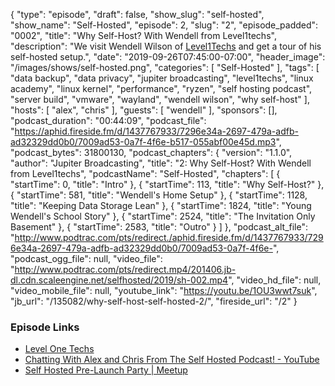 {
  "type": "episode",
  "draft": false,
  "show_slug": "self-hosted",
  "show_name": "Self-Hosted",
  "episode": 2,
  "slug": "2",
  "episode_padded": "0002",
  "title": "Why Self-Host? With Wendell from Level1techs",
  "description": "We visit Wendell Wilson of [Level1Techs](https://level1techs.com/) and get a tour of his self-hosted setup.",
  "date": "2019-09-26T07:45:00-07:00",
  "header_image": "/images/shows/self-hosted.png",
  "categories": [
    "Self-Hosted"
  ],
  "tags": [
    "data backup",
    "data privacy",
    "jupiter broadcasting",
    "level1techs",
    "linux academy",
    "linux kernel",
    "performance",
    "ryzen",
    "self hosting podcast",
    "server build",
    "vmware",
    "wayland",
    "wendell wilson",
    "why self-host"
  ],
  "hosts": [
    "alex",
    "chris"
  ],
  "guests": [
    "wendell"
  ],
  "sponsors": [],
  "podcast_duration": "00:44:09",
  "podcast_file": "https://aphid.fireside.fm/d/1437767933/7296e34a-2697-479a-adfb-ad32329dd0b0/7009ad53-0a7f-4f6e-b517-055abf00e45d.mp3",
  "podcast_bytes": 31800130,
  "podcast_chapters": {
    "version": "1.1.0",
    "author": "Jupiter Broadcasting",
    "title": "2: Why Self-Host? With Wendell from Level1techs",
    "podcastName": "Self-Hosted",
    "chapters": [
      {
        "startTime": 0,
        "title": "Intro"
      },
      {
        "startTime": 113,
        "title": "Why Self-Host?"
      },
      {
        "startTime": 581,
        "title": "Wendell's Home Setup"
      },
      {
        "startTime": 1128,
        "title": "Keeping Data Storage Lean"
      },
      {
        "startTime": 1824,
        "title": "Young Wendell's School Story"
      },
      {
        "startTime": 2524,
        "title": "The Invitation Only Basement"
      },
      {
        "startTime": 2583,
        "title": "Outro"
      }
    ]
  },
  "podcast_alt_file": "http://www.podtrac.com/pts/redirect./aphid.fireside.fm/d/1437767933/7296e34a-2697-479a-adfb-ad32329dd0b0/7009ad53-0a7f-4f6e-",
  "podcast_ogg_file": null,
  "video_file": "http://www.podtrac.com/pts/redirect.mp4/201406.jb-dl.cdn.scaleengine.net/selfhosted/2019/sh-002.mp4",
  "video_hd_file": null,
  "video_mobile_file": null,
  "youtube_link": "https://youtu.be/1OU3wwt7suk",
  "jb_url": "/135082/why-self-host-self-hosted-2/",
  "fireside_url": "/2"
}


### Episode Links

  * [Level One Techs](https://level1techs.com/ "Level One Techs")
  * [Chatting With Alex and Chris From The Self Hosted Podcast! - YouTube](https://www.youtube.com/watch?v=8ZZJu0uty9E&feature=youtu.be "Chatting With Alex and Chris From The Self Hosted Podcast! - YouTube")
  * [Self Hosted Pre-Launch Party | Meetup](https://www.meetup.com/jupiterbroadcasting/events/264326965/ "Self Hosted Pre-Launch Party | Meetup")


